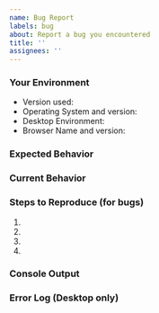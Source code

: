 ```yaml
---
name: Bug Report
labels: bug
about: Report a bug you encountered
title: ''
assignees: ''
---
```


<!--- Your issue may already be reported!
!!! Please search the issues before creating one !!! -->

### Your Environment

<!--- Include as many relevant details about the environment you experienced the bug in -->

- Version used: <!-- version number and package type (snap, deb, etc.) -->
- Operating System and version:
- Desktop Environment: <!-- if on linux-->
- Browser Name and version: <!-- if using the web version-->

### Expected Behavior

<!--- Tell us what should happen -->

### Current Behavior

<!--- Tell us what happens instead of the expected behavior -->

### Steps to Reproduce (for bugs)

<!--- Does the error happen once or are you able to reproduce it reliably? --->
<!--- Provide a link to a live example or an unambiguous set of steps to -->
<!--- reproduce this bug. Include code to reproduce, if relevant -->

1.
2.
3.
4.

### Console Output

<!--- Is there any output if you press Ctrl+Shift+i (Cmd+Alt+i for mac) in the console tab? If so please post it here. -->

### Error Log (Desktop only)

<!--- For the desktop versions, there is also an error log file in case there is no console output.
Usually, you can find it here:
on Linux: ~/.config/superProductivity/logs/main.log
on macOS: ~/Library/Logs/superProductivity/main.log
on Windows: %USERPROFILE%\AppData\Roaming\superProductivity\logs\main.log

If you don't feel comfortable posting your logs here in public you can also send to me via email: contact@super-productivity.com
. -->
